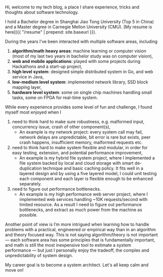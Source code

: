Hi, welcome to my tech blog, a place I share experience, tricks and thoughts about software technology.

I hold a Bachelor degree in Shanghai Jiao Tong University (Top 5 in China) and a Master degree in Carnegie Mellon University (CMU). [My resume is here]({{ "/resume" | prepend: site.baseurl }}).

During the years I’ve been interacted with multiple software areas, including

1. **algorithm/math heavy areas**: machine learning or computer vision (most of my last two years in bachelor study was on computer vision),
2. **web and mobile applications**: played with some projects during Hackathons and a start-up project,
3. **high level system**: designed simple distributed system in Go, and web service in Java,
4. **low-medium level system**: implemented network library, SSD block mapping layer,
5. **hardware level system**: some on single chip machines handling small tasks, some on FPGA for real-time system.

While every experience provides some level of fun and challenge, I found myself most enjoyed when I

1. need to think hard to make sure robustness, e.g. malformed input, concurrency issue, crash of other component(s),
    - An example is my network project: every system call may fail, network delays are unpredictable, bit error is rare but exists, peer crash happens, insufficient memory, malformed requests etc.
2. need to think hard to make system flexible and modular, in order for easy testing, extension, and potential performance improvement,
    - An example is my hybrid file system project, where I implemented a file system backed by  local and cloud storage with smart de-duplication technique and basic caching policy. It fits well in a layered design and by using a five layered model, I could unit testing each component and each layer is flexible enough to be enhanced separately.
3. need to figure out performance bottlenecks.
    - An example is my high performance web server project, where I implemented web services handling ~10K requests/second with limited resource. As a result I need to figure out performance bottlenecks, and extract as much power from the machine as possible.

Another point of view is I’m more intrigued when learning how to handle problems with a practical, engineered or empirical way than in an algorithm and theory focused way. This is not saying algorithm/theory is not important — each software area has some principles that is fundamentally important, and math is still the most inexpensive tool to estimate a system performance — but just I personally enjoy the tradeoff, the complex and unpredictability of system design.

My career goal is to become a system architect. Let's all keep calm and move on!